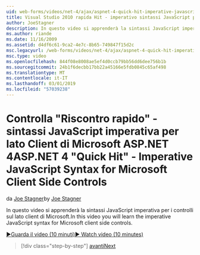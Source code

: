 ```yaml
---
uid: web-forms/videos/net-4/ajax/aspnet-4-quick-hit-imperative-javascript-syntax-for-microsoft-client-side-controls
title: Visual Studio 2010 rapida Hit - imperativo sintassi JavaScript per lato Client di Microsoft controlla | Microsoft Docs
author: JoeStagner
description: In questo video si apprenderà la sintassi JavaScript imperativa per i controlli sul lato client di Microsoft.
ms.author: riande
ms.date: 11/16/2009
ms.assetid: d4df6c61-9ca2-4e7c-8b65-749847f15d2c
msc.legacyurl: /web-forms/videos/net-4/ajax/aspnet-4-quick-hit-imperative-javascript-syntax-for-microsoft-client-side-controls
msc.type: video
ms.openlocfilehash: 844f08e8008ae5ef4d0ccb79bb56dd6dee756b1b
ms.sourcegitcommit: 24b1f6decbb17bb22a45166e5fdb0845c65af498
ms.translationtype: MT
ms.contentlocale: it-IT
ms.lasthandoff: 03/01/2019
ms.locfileid: "57039238"
---
```

<a name="aspnet-4-quick-hit---imperative-javascript-syntax-for-microsoft-client-side-controls"></a><span data-ttu-id="45021-103">Controlla "Riscontro rapido" - sintassi JavaScript imperativa per lato Client di Microsoft ASP.NET 4</span><span class="sxs-lookup"><span data-stu-id="45021-103">ASP.NET 4 "Quick Hit" - Imperative JavaScript Syntax for Microsoft Client Side Controls</span></span>
====================
<span data-ttu-id="45021-104">da [Joe Stagner](https://github.com/JoeStagner)</span><span class="sxs-lookup"><span data-stu-id="45021-104">by [Joe Stagner](https://github.com/JoeStagner)</span></span>

<span data-ttu-id="45021-105">In questo video si apprenderà la sintassi JavaScript imperativa per i controlli sul lato client di Microsoft.</span><span class="sxs-lookup"><span data-stu-id="45021-105">In this video you will learn the imperative JavaScript syntax for Microsoft client side controls.</span></span> 

[<span data-ttu-id="45021-106">&#9654;Guarda il video (10 minuti)</span><span class="sxs-lookup"><span data-stu-id="45021-106">&#9654; Watch video (10 minutes)</span></span>](https://channel9.msdn.com/Blogs/ASP-NET-Site-Videos/aspnet-4-quick-hit-imperative-javascript-syntax-for-microsoft-client-side-controls)

> [!div class="step-by-step"]
> [<span data-ttu-id="45021-107">avanti</span><span class="sxs-lookup"><span data-stu-id="45021-107">Next</span></span>](aspnet-4-quick-hit-the-scriptloader.md)
